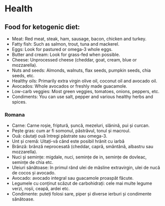 # Health

## Food for ketogenic diet:

- Meat: Red meat, steak, ham, sausage, bacon, chicken and turkey.
- Fatty fish: Such as salmon, trout, tuna and mackerel.
- Eggs: Look for pastured or omega-3 whole eggs.
- Butter and cream: Look for grass-fed when possible.
- Cheese: Unprocessed cheese (cheddar, goat, cream, blue or mozzarella).
- Nuts and seeds: Almonds, walnuts, flax seeds, pumpkin seeds, chia seeds, etc.
- Healthy oils: Primarily extra virgin olive oil, coconut oil and avocado oil.
- Avocados: Whole avocados or freshly made guacamole.
- Low-carb veggies: Most green veggies, tomatoes, onions, peppers, etc.
- Condiments: You can use salt, pepper and various healthy herbs and spices.


### Romana

- Carne: Carne roșie, friptură, șuncă, mezeluri, slănină, pui și curcan.
- Pește gras: cum ar fi somonul, păstrăvul, tonul și macroul.
- Ouă: căutați ouă întregi păstrate sau omega-3.
- Unt și cremă: Uitați-vă când este posibil hrănit cu iarbă
- Brânză: brânză neprocesată (cheddar, capră, smântână, albastru sau mozzarella).
- Nuci și semințe: migdale, nuci, semințe de in, semințe de dovleac, semințe de chia etc.
- Uleiuri sănătoase: în primul rând ulei de măsline extravirgin, ulei de nucă de cocos și avocado.
- Avocado: avocado integral sau guacamole proaspăt făcute.
- Legumele cu conținut scăzut de carbohidrați: cele mai multe legume verzi, roșii, ceapă, ardei etc.
- Condimente: puteți folosi sare, piper și diverse ierburi și condimente sănătoase.
